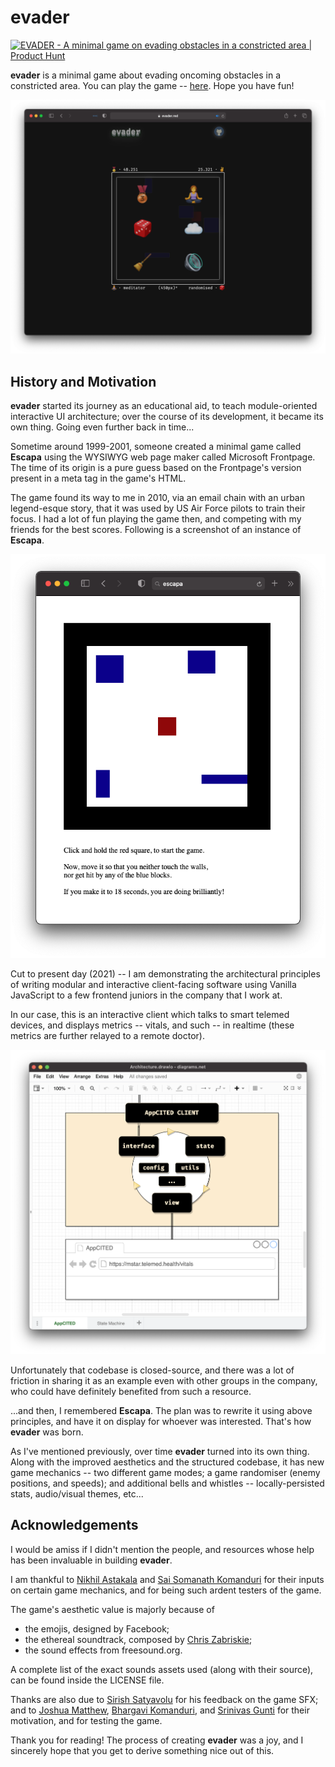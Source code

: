 # evader

<a href="https://www.producthunt.com/posts/evader?utm_source=badge-featured&utm_medium=badge&utm_souce=badge-evader" target="_blank">
  <img
    src="https://api.producthunt.com/widgets/embed-image/v1/featured.svg?post_id=315943&theme=light"
    alt="EVADER - A minimal game on evading obstacles in a constricted area | Product Hunt"
    style="width: 250px; height: 54px;" width="250" height="54"
  />
</a>

**evader** is a minimal game about evading oncoming obstacles in a constricted area. You can play the game -- [here](https://fatman-.github.io/evader/). Hope you have fun!

<p align="center">
  <img src="misc/screenshot.png" alt="evader's Screenshot"/>
</p>

## History and Motivation

**evader** started its journey as an educational aid, to teach module-oriented interactive UI architecture; over the course of its development, it became its own thing. Going even further back in time...

Sometime around 1999-2001, someone created a minimal game called **Escapa** using the WYSIWYG web page maker called Microsoft Frontpage. The time of its origin is a pure guess based on the Frontpage's version present in a meta tag in the game's HTML.

The game found its way to me in 2010, via an email chain with an urban legend-esque story, that it was used by US Air Force pilots to train their focus. I had a lot of fun playing the game then, and competing with my friends for the best scores. Following is a screenshot of an instance of **Escapa**.

<p align="center">
  <img src="misc/escapa.png" alt="Escapa's Screenshot"/>
</p>

Cut to present day (2021) -- I am demonstrating the architectural principles of writing modular and interactive client-facing software using Vanilla JavaScript to a few frontend juniors in the company that I work at.

In our case, this is an interactive client which talks to smart telemed devices, and displays metrics -- vitals, and such -- in realtime (these metrics are further relayed to a remote doctor).

<p align="center">
  <img src="misc/architecture.png" alt="Client Architecture"/>
</p>

Unfortunately that codebase is closed-source, and there was a lot of friction in sharing it as an example even with other groups in the company, who could have definitely benefited from such a resource.

...and then, I remembered **Escapa**. The plan was to rewrite it using above principles, and have it on display for whoever was interested. That's how **evader** was born.

As I've mentioned previously, over time **evader** turned into its own thing. Along with the improved aesthetics and the structured codebase, it has new game mechanics -- two different game modes; a game randomiser (enemy positions, and speeds); and additional bells and whistles -- locally-persisted stats, audio/visual themes, etc...

## Acknowledgements

I would be amiss if I didn't mention the people, and resources whose help has been invaluable in building **evader**.

I am thankful to [Nikhil Astakala](https://github.com/nikhilism15) and [Sai Somanath Komanduri](https://github.com/saisk8) for their inputs on certain game mechanics, and for being such ardent testers of the game.

The game's aesthetic value is majorly because of

-   the emojis, designed by Facebook;
-   the ethereal soundtrack, composed by [Chris Zabriskie](https://chriszabriskie.bandcamp.com/);
-   the sound effects from freesound.org.

A complete list of the exact sounds assets used (along with their source), can be found inside the LICENSE file.

Thanks are also due to [Sirish Satyavolu](https://twitter.com/sirishsatyavolu) for his feedback on the game SFX; and to [Joshua Matthew](https://github.com/jmathew-k), [Bhargavi Komanduri](https://www.linkedin.com/in/bhargavikomanduri/), and [Srinivas Gunti](https://github.com/Itnug) for their motivation, and for testing the game.

Thank you for reading! The process of creating **evader** was a joy, and I sincerely hope that you get to derive something nice out of this.
